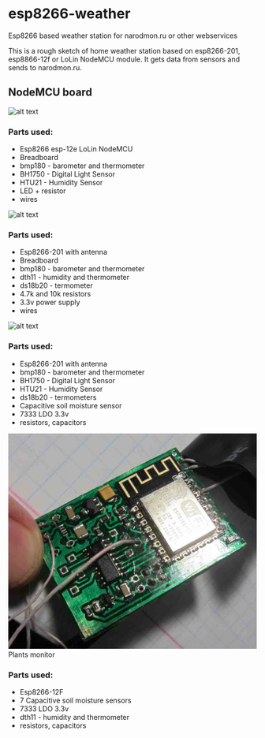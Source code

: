 # esp8266-weather
Esp8266 based weather station for narodmon.ru or other webservices

This is a rough sketch of home weather station based on esp8266-201, esp8866-12f or LoLin NodeMCU module. It gets data from sensors and sends to narodmon.ru.


## NodeMCU board
![alt text](https://github.com/klavatron/esp8266-weather/blob/master/pcbs/breadboard/weather-st2.jpg)

### Parts used:

- Esp8266 esp-12e LoLin NodeMCU
- Breadboard
- bmp180 - barometer and thermometer
- BH1750 - Digital Light Sensor
- HTU21 - Humidity Sensor
- LED + resistor
- wires


![alt text](https://github.com/klavatron/esp8266-weather/blob/master/pcbs/breadboard/weather-st.png)

### Parts used:

- Esp8266-201 with antenna
- Breadboard
- bmp180 - barometer and thermometer
- dth11 - humidity and thermometer
- ds18b20 - termometer
- 4.7k and 10k resistors
- 3.3v power supply
- wires

![alt text](https://github.com/klavatron/esp8266-weather/blob/master/pcbs/esp201/1.jpg)

### Parts used:

- Esp8266-201 with antenna
- bmp180 - barometer and thermometer
- BH1750 - Digital Light Sensor
- HTU21 - Humidity Sensor
- ds18b20 - termometers
- Capacitive soil moisture sensor
- 7333 LDO 3.3v
- resistors, capacitors

![alt text](https://github.com/klavatron/esp8266-weather/blob/master/pcbs/esp8266-12f-analog_multiplexer/1.jpg)
  Plants monitor
### Parts used:

- Esp8266-12F
- 7 Capacitive soil moisture sensors
- 7333 LDO 3.3v
- dth11 - humidity and thermometer
- resistors, capacitors
